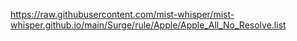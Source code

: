 https://raw.githubusercontent.com/mist-whisper/mist-whisper.github.io/main/Surge/rule/Apple/Apple_All_No_Resolve.list
